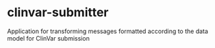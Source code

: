 # clinvar-submitter
Application for transforming messages formatted according to the data model for ClinVar submission
